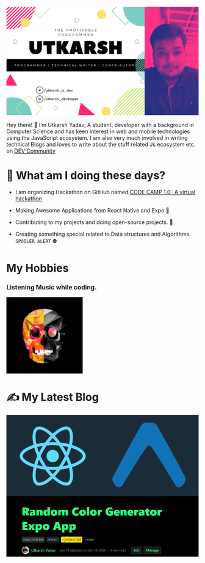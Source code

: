 ![Profile](https://github.com/Uyadav207/Uyadav207/blob/master/Assets/Banner.png)

Hey there! 👋 I’m Utkarsh Yadav, A student, developer with a background in Computer Science and has keen interest in web and mobile technologies using the JavaScript ecosystem. I am also very much involved in writing technical Blogs and loves to write about the stuff related Js ecosystem etc. on [DEV Community](https://dev.to/uyadav207)

# 📌 What am I doing these days?

- I am organizing Hackathon on GitHub named [CODE CAMP 1.0- A virtual hackathon](https://codecamphackathon.netlify.app)

- Making Awesome Applications from React Native and Expo 📱

- Contributing to my projects and doing open-source projects. 🤝

- Creating something special related to Data structures and Algorithms. `SPOILER ALERT` ⛔

# My Hobbies

### Listening Music while coding.

<a href="https://open.spotify.com/playlist/0pRoPZeoaPAwZfb0NBbq9S" target="_blank" ><img src="https://github.com/Uyadav207/Uyadav207/blob/master/Assets/ultimatetax.png" height="200" width="200" style=" radius=20; " alt="playlist"/></a> 

# ✍ My Latest Blog

![Blog1](https://github.com/Uyadav207/Uyadav207/blob/master/Assets/postlatest.png)

